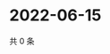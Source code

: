 # 2022-06-15

共 0 条

<!-- BEGIN WEIBO -->
<!-- 最后更新时间 Wed Jun 15 2022 20:29:43 GMT+0800 (China Standard Time) -->

<!-- END WEIBO -->

